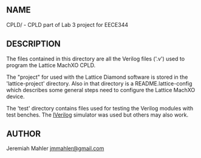 
NAME
----

CPLD/ - CPLD part of Lab 3 project for EECE344

DESCRIPTION
-----------

The files contained in this directory are all the
Verilog files ('.v') used to program the Lattice
MachXO CPLD.

The "project" for used with the Lattice Diamond software
is stored in the 'lattice-project' directory.
Also in that directory is a README.lattice-config which
describes some general steps need to configure the Lattice
MachXO device.

The 'test' directory contains files used for testing
the Verilog modules with test benches.
The [IVerilog][iverilog] simulator was used but others may also work.

  [iverilog]: http://iverilog.icarus.com

AUTHOR
------

Jeremiah Mahler <jmmahler@gmail.com>

